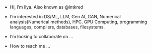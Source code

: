 - Hi, I’m Ilya. Also known as @intkred
- I’m interested in DS/ML, LLM, Gen AI, GAN, Numerical analysis(Numerical methods), HPC, GPU Computing, programming languages, compilers, databases, filesystems.

- I’m looking to collaborate on ...
- How to reach me ...

<!---
intkred/intkred is a ✨ special ✨ repository because its `README.md` (this file) appears on your GitHub profile.
You can click the Preview link to take a look at your changes.
--->
